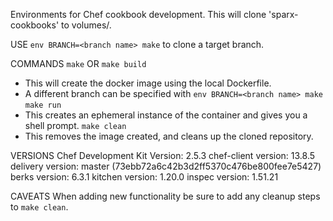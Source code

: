 Environments for Chef cookbook development.
This will clone 'sparx-cookbooks' to volumes/.

USE
`env BRANCH=<branch name> make` to clone a target branch.

COMMANDS
`make` OR `make build`
  - This will create the docker image using the local Dockerfile.
  - A different branch can be specified with `env BRANCH=<branch name> make`
`make run`
  - This creates an ephemeral instance of the container and gives you a shell prompt.
`make clean`
  - This removes the image created, and cleans up the cloned repository.

VERSIONS
Chef Development Kit Version: 2.5.3
chef-client version: 13.8.5
delivery version: master (73ebb72a6c42b3d2ff5370c476be800fee7e5427)
berks version: 6.3.1
kitchen version: 1.20.0
inspec version: 1.51.21

CAVEATS
When adding new functionality be sure to add any cleanup steps to `make clean`.
